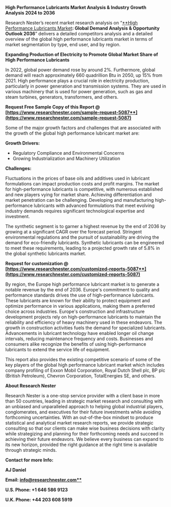 ﻿**High Performance Lubricants Market Analysis & Industry Growth Analysis 2024 to 2036**

Research Nester’s recent market research analysis on “[**High Performance Lubricants Market](https://www.researchnester.com/reports/high-performance-lubricants-market/5087)**: Global Demand Analysis & Opportunity Outlook 2036**” delivers a detailed competitors analysis and a detailed overview of the global high performance lubricants market in terms of market segmentation by type, end user, and by region. 

**Expanding Production of Electricity to Promote Global Market Share of High Performance Lubricants**

In 2022, global power demand rose by around 2%. Furthermore, global demand will reach approximately 660 quadrillion Btu in 2050, up 15% from 2021. High performance plays a crucial role in electricity production, particularly in power generation and transmission systems. They are used in various machinery that is used for power generation, such as gas and steam turbines, generators, transformers, and others.

<a name="_hlk171070549"></a><a name="_hlk171071039"></a>**Request Free Sample Copy of this Report @ [https://www.researchnester.com/sample-request-5087**](https://www.researchnester.com/sample-request-5087)**

Some of the major growth factors and challenges that are associated with the growth of the global high performance lubricant market are:

**Growth Drivers:**

- Regulatory Compliance and Environmental Concerns
- Growing Industrialization and Machinery Utilization

**Challenges:**

Fluctuations in the prices of base oils and additives used in lubricant formulations can impact production costs and profit margins. The market for high-performance lubricants is competitive, with numerous established and new players vying for market share. Achieving differentiation and market penetration can be challenging. Developing and manufacturing high-performance lubricants with advanced formulations that meet evolving industry demands requires significant technological expertise and investment.

The synthetic segment is to garner a highest revenue by the end of 2036 by growing at a significant CAGR over the forecast period. Stringent environmental regulations and the pursuit of sustainability are driving the demand for eco-friendly lubricants. Synthetic lubricants can be engineered to meet these requirements, leading to a projected growth rate of 5.8% in the global synthetic lubricants market.

<a name="_hlk171070605"></a>**Request for customization @ [https://www.researchnester.com/customized-reports-5087**](https://www.researchnester.com/customized-reports-5087)**

By region, the Europe high performance lubricant market is to generate <a name="_hlk140522455"></a>a notable revenue by the end of 2036. Europe's commitment to quality and performance standards drives the use of high-performance lubricants. These lubricants are known for their ability to protect equipment and optimize performance in various applications, making them a preferred choice across industries. Europe's construction and infrastructure development projects rely on high-performance lubricants to maintain the reliability and efficiency of heavy machinery used in these endeavors. The growth in construction activities fuels the demand for specialized lubricants. Advancements in lubricant technology have enabled longer oil change intervals, reducing maintenance frequency and costs. Businesses and consumers alike recognize the benefits of using high-performance lubricants to extend the service life of equipment.

This report also provides the existing competitive scenario of some of the key players of the global high performance lubricant market which includes company profiling of Exxon Mobil Corporation, Royal Dutch Shell plc, BP plc (British Petroleum), Chevron Corporation, TotalEnergies SE, and others.

<a name="_hlk171070200"></a>**About Research Nester**

Research Nester is a one-stop service provider with a client base in more than 50 countries, leading in strategic market research and consulting with an unbiased and unparalleled approach to helping global industrial players, conglomerates, and executives for their future investments while avoiding forthcoming uncertainties. With an out-of-the-box mindset to produce statistical and analytical market research reports, we provide strategic consulting so that our clients can make wise business decisions with clarity while strategizing and planning for their forthcoming needs and succeed in achieving their future endeavors. We believe every business can expand to its new horizon, provided the right guidance at the right time is available through strategic minds.

**Contact for more Info:**

**AJ Daniel**

**Email: [info@researchnester.com**](mailto:info@researchnester.com)**

**U.S. Phone: +1 646 586 9123** 

**U.K. Phone: +44 203 608 5919**
